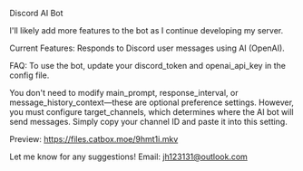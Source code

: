 Discord AI Bot

I'll likely add more features to the bot as I continue developing my server.

Current Features:
Responds to Discord user messages using AI (OpenAI).

FAQ:
To use the bot, update your discord_token and openai_api_key in the config file.

You don't need to modify main_prompt, response_interval, or message_history_context—these are optional preference settings. However, you must configure target_channels, which determines where the AI bot will send messages. Simply copy your channel ID and paste it into this setting.

Preview: https://files.catbox.moe/9hmt1i.mkv

Let me know for any suggestions!
Email: jh123131@outlook.com
